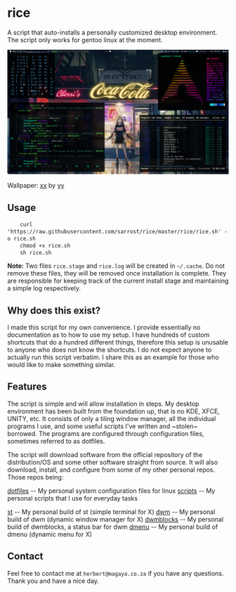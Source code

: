 # rice

A script that auto-installs a personally customized desktop environment. The script only works for gentoo linux at the moment.

![Desktop Preview](previews/desktop.png "Desktop Preview")

Wallpaper: [xx](xx) by [yy](yy)

## Usage

```
	curl 'https://raw.githubusercontent.com/sarrost/rice/master/rice/rice.sh' -o rice.sh
	chmod +x rice.sh
	sh rice.sh
```

**Note:** Two files `rice.stage` and `rice.log` will be created in `~/.cache`. Do not remove these files, they will be removed once installation is complete. They are responsible for keeping track of the current install stage and maintaining a simple log respectively.

## Why does this exist?

I made this script for my own convenience. I provide essentially no documentation as to how to use my setup. I have hundreds of custom shortcuts that do a hundred different things, therefore this setup is unusable to anyone who does not know the shortcuts. I do not expect anyone to actually run this script verbatim. I share this as an example for those who would like to make something similar.

## Features

The script is simple and will allow installation in steps. My desktop environment has been built from the foundation up, that is no KDE, XFCE, UNITY, etc. It consists of only a tiling window manager, all the individual programs I use, and some useful scripts I've written and ~stolen~ borrowed. The programs are configured through configuration files, sometimes referred to as dotfiles.

The script will download software from the official repository of the distribution/OS and some other software straight from source. It will also download, install, and configure from some of my other personal repos. Those repos being:

[dotfiles](dotfiles)   -- My personal system configuration files for linux
[scripts](scripts)    -- My personal scripts that I use for everyday tasks

[st](st)         -- My personal build of st (simple terminal for X)
[dwm](dwm)        -- My personal build of dwm (dynamic window manager for X)
[dwmblocks](dwmblocks)  -- My personal build of dwmblocks, a status bar for dwm
[dmenu](dmenu)      -- My personal build of dmenu (dynamic menu for X)

## Contact

Feel free to contact me at `herbert@magaya.co.za` if you have any questions. Thank you and have a nice day.
